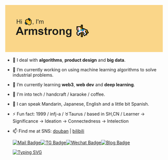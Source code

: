 <!--
**saladassisme/saladassisme** is a ✨ _special_ ✨ repository because its `README.md` (this file) appears on your GitHub profile.

Here are some ideas to get you started:

- 🔭 I’m currently working on ...
- 🌱 I’m currently learning ...
- 👯 I’m looking to collaborate on ...
- 🤔 I’m looking for help with ...
- 💬 Ask me about ...
- 📫 How to reach me: ...
- 😄 Pronouns: ...
- ⚡ Fun fact: ...
-->
![header](/header.png)

- 🔫 I deal with **algorithms**, **product design** and **big data**.
- 🔭 I’m currently working on using machine learning algorithms to solve industrial problems. 
- 🌱 I’m currently learning **web3**, **web dev** and **deep learning**.
- 🎃 I'm into tech / handcraft / karaoke / coffee.   
- 🎀 I can speak Mandarin, Japanese, English and a little bit Spanish.
- ⚡ Fun fact: 1999 / infj-a / ♉Taurus / based in SH,CN / Learner → Significance → Ideation → Connectedness → Intelection
- 📫 Find me at SNS: [douban](https://www.douban.com/people/163381607/?_i=1559361moRsVO2) | [bilibili](https://space.bilibili.com/18235453) 


     [![Mail Badge](https://img.shields.io/badge/Gmail-D14836?style=for-the-badge&logo=gmail&logoColor=white)](mailto:xuting0510@gmail.com)[![TG Badge](https://img.shields.io/badge/Telegram-2CA5E0?style=for-the-badge&logo=telegram&logoColor=white)](https://t.me/zarmstrong)[![Wechat Badge](https://img.shields.io/badge/WeChat-07C160?style=for-the-badge&logo=wechat&logoColor=white)](https://d2nvkphgrw.feishu.cn/docs/doccnDaSfuwGGFxz3gnMtnE43fe?from=from_copylink)[![Blog Badge](https://img.shields.io/badge/website-000000?style=for-the-badge&logo=About.me&logoColor=white)](https://hugo-stack-theme-mod-phi.vercel.app/)

    [![Typing SVG](https://readme-typing-svg.herokuapp.com/?lines=I+love+to+make+friends.;so+if+you+want+to+say+hi,;I'll+be+happy+to+meet+you+more!😊)](https://git.io/typing-svg)
